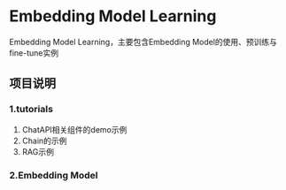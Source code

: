 # Embedding Model Learning
Embedding Model Learning，主要包含Embedding Model的使用、预训练与fine-tune实例



## 项目说明
### 1.tutorials
1. ChatAPI相关组件的demo示例
2. Chain的示例
3. RAG示例


### 2.Embedding Model







